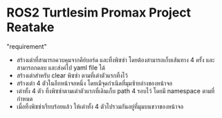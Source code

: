 # ROS2 Turtlesim Promax Project Reatake
"requirement"
- สร้างเต่าที่สามารถควบคุมจากคีย์บอร์ด และทิ้งพิซซ่า โดยต้องสามารถเก็บเส้นทาง 4 ครั้ง และสามารถกดลบ และส่งค่ไป yaml file ได้
- สร้างเต่าสำหรับ clear พิซซ่า ตามที่เต่าตัวแรกทิ้งไว้
- สร้างเต่า 4 ตัวในอีกหน้าจอหนึ่ง โดยเมีจุดกำเนิดที่มุมซ้ายล่างของหน้าจอ
- เต่าทั้ง 4 ตัว ทิ้งพิซซ่าตามเต่าตัวแรกที่เดินเก็บ path 4 รอบไว้ โดยมี namespace ตามที่กำหนด
- เมื่อทิ้งพิซซ่าเรียบร้อยแล้ว ให้เต่าทั้ง 4 ตัวไปรวมกันอยู่ที่มุมบนขวาของหน้าจอ

